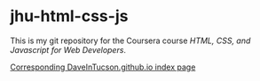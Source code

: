 # jhu-html-css-js

This is my git repository for the Coursera course *HTML, CSS, and Javascript for Web Developers*.

[Corresponding DaveInTucson.github.io index page](https://daveintucson.github.io/html-css-js/)